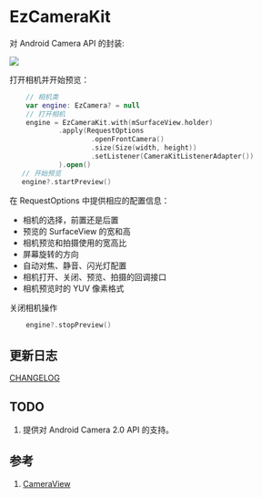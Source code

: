# EzCameraKit

对 Android Camera API 的封装:

![](https://github.com/glumes/EzCameraKit/tree/master/art/sample.jpeg)

 打开相机并开始预览：

```kotlin
    // 相机类
    var engine: EzCamera? = null
    // 打开相机
    engine = EzCameraKit.with(mSurfaceView.holder)
            .apply(RequestOptions
                    .openFrontCamera()
                    .size(Size(width, height))
                    .setListener(CameraKitListenerAdapter())
            ).open()
   // 开始预览
   engine?.startPreview()
```

在 RequestOptions 中提供相应的配置信息：

-  相机的选择，前置还是后置
-  预览的 SurfaceView 的宽和高
-  相机预览和拍摄使用的宽高比
-  屏幕旋转的方向
-  自动对焦、静音、闪光灯配置
-  相机打开、关闭、预览、拍摄的回调接口
-  相机预览时的 YUV 像素格式


关闭相机操作

```kotlin
    engine?.stopPreview()
```


## 更新日志

[CHANGELOG](https://github.com/glumes/EzCameraKit/blob/master/CHANGELOG.md)


## TODO

1. 提供对 Android Camera 2.0 API 的支持。


## 参考

1. [CameraView](https://github.com/hujiaweibujidao/CameraView)